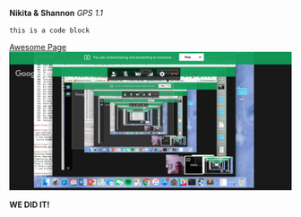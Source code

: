 **Nikita & Shannon**
*GPS 1.1*

    this is a code block     

[Awesome Page](https://en.wikipedia.org/wiki/Awesome)
![Nikita & Shannon Working on GPS 1.1](gps-11-screenshot.png)


**WE DID IT!**

